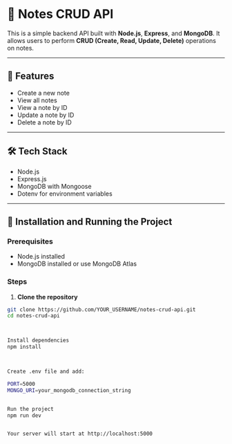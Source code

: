 # 📝 Notes CRUD API

This is a simple backend API built with **Node.js**, **Express**, and **MongoDB**. It allows users to perform **CRUD (Create, Read, Update, Delete)** operations on notes.

---

## 📌 Features

- Create a new note
- View all notes
- View a note by ID
- Update a note by ID
- Delete a note by ID

---

## 🛠️ Tech Stack

- Node.js
- Express.js
- MongoDB with Mongoose
- Dotenv for environment variables

---

## 🚀 Installation and Running the Project

### Prerequisites
- Node.js installed
- MongoDB installed or use MongoDB Atlas

### Steps

1. **Clone the repository**
```bash
git clone https://github.com/YOUR_USERNAME/notes-crud-api.git
cd notes-crud-api



Install dependencies
npm install



Create .env file and add:

PORT=5000
MONGO_URI=your_mongodb_connection_string


Run the project
npm run dev


Your server will start at http://localhost:5000
